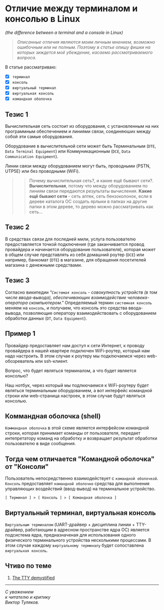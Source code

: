 # Отличие между терминалом и консолью в Linux
_(the difference between a terminal and a console in Linux)_

> _Описанные отличия являются моим личным мнением, возможно ошибочным или не полным. Поэтому в статье опишу фишки на которых зиждется моё убеждение, касаемо рассматриваемого вопроса._

В статье рассматриваю:
- [x] `терминал`
- [x] `консоль`
- [x] `виртуальный терминал`
- [x] `виртуальная консоль`
- [x] `командная оболочка`

## Тезис 1
Вычислительная сеть состоит из оборудования, с установленным на них программным обеспечением и линиями связи, соединяюших между собой эти самые оборудования.

Оборудование в вычислительной сети может быть Терминальным (`DTE`, `Data Terminal Equipment`) или Коммуникационным (`DCE`, `Data Communication Equipment`).

Линии связи между оборудованием могут быть, проводными (PSTN, UTP5E) или без проводными (WiFi).

>> Почему вычислительная сеть?, и какие ещё бывают сети?. **Вычислительная**, потому что между оборудованием по линиям связи передаются результаты вычисления. **Какие ещё бывают сети** - сеть аптек, сеть бензоколонок, если в дереве каталога ОС создать ярлыки в папках на другие папки в этом дереве, то дерево можно рассматривать как сеть... 

## Тезис 2
В средствах связи для последней мили, услуга пользователю предоставляется точкой подключения (где заканчивается провод провайдера и начинается оборудование пользователя), которая может в общем случае представлять из себя домашний роутер (`DCE`) или например, банкомат (`DTE`) в магазине, для обращения посетителей магазина с денежными средствами.

## Тезис 3
Согласно википедии _"`Системая консоль` - совокупность устройств (в том числе ввода-вывода), обеспечивающих взаимодействие человека-оператора скомпьютером."_ Определяемый термин `системная консоль` меняем на `консоль`, и получаем, что консоль это средства ввода-вывода, позволяющие оператору взаимодействовать с оборудованием обработки данных (`DT`, `Data Equipment`).

## Пример 1
Провайдер предоставляет нам доступ к сети Интернет, к проводу провайдера в нашей квартире подключен WiFi-роутер, который нам надо настроить. В этом случае к роутеру мы подключаемся через web-обозреватель или ssh-клиент.

Вопрос, что будет являться терминалом, а что будет является консолью?

Наш нотбук, через который мы подлкючаемся к WiFi-роутеру будет являться терминальным оборудованием, а вот интерфейс командной строки или web-страница настроек, в этом случае будут являться консолью.

## Коммандная оболочка (shell)
`Коммандная оболочка` в этой схеме является интерфейсом командной строки, которая принимает команды от пользователя, передает интепретатору команд на обработку и возвращает результат обработки пользователю в виде сообщения.

## Тогда чем отличается "Командной оболочка" от "Консоли"
Пользователь непосредственно взаимодействует с `командной оболочкой`.
`Консоль` предоставляет `командной оболочке` средства для выполнения управляющих воздействий (ввод-вывод) на терминальное устройство.

```
[ Терминал ] > [ Консоль ] > [ Командная оболочка ]
```

## Виртуальный терминал, виртуальная консоль
`Виртуальным терминалом` (UART-драйвер + дисциплина линии + TTY-драйвер, работающим в адресном пространстве ядра ОС) является подсистема ядра, предназначеная для использования одного физического терминального устройства несколькими процессами. В этом случае каждому `виртуальному терминалу` будет сопоставлена `виртуальная консоль`.

## Чтиво по теме
1. [The TTY demystified](https://www.linusakesson.net/programming/tty/)

---

_С уважением\
к читателю и критику\
Виктор Туляков._